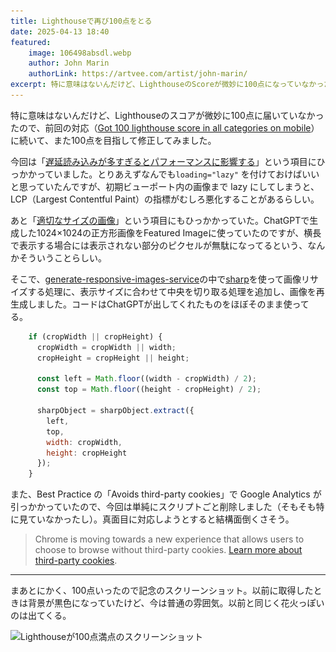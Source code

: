```yaml
---
title: Lighthouseで再び100点をとる
date: 2025-04-13 18:40
featured:
    image: 106498absdl.webp
    author: John Marin
    authorLink: https://artvee.com/artist/john-marin/
excerpt: 特に意味はないんだけど、LighthouseのScoreが微妙に100点になっていなかったので、ふたたび100点を目指して修正してみました。
---
```

特に意味はないんだけど、Lighthouseのスコアが微妙に100点に届いていなかったので、前回の対応（[Got 100 lighthouse score in all categories on mobile](/2020/got-100-lighthouse-score-in-all-categories-on-mobile.html)）に続いて、また100点を目指して修正してみました。

今回は「[遅延読み込みが多すぎるとパフォーマンスに影響する](https://web.dev/articles/lcp-lazy-loading)」という項目にひっかかっていました。とりあえずなんでも`loading="lazy"` を付けておけばいいと思っていたんですが、初期ビューポート内の画像まで lazy にしてしまうと、LCP（Largest Contentful Paint）の指標がむしろ悪化することがあるらしい。

あと「[適切なサイズの画像](https://developer.chrome.com/docs/lighthouse/performance/uses-responsive-images)」という項目にもひっかかっていた。ChatGPTで生成した1024×1024の正方形画像をFeatured Imageに使っていたのですが、横長で表示する場合には表示されない部分のピクセルが無駄になってるという、なんかそういうことらしい。

そこで、[generate-responsive-images-service](https://github.com/memolog/generate-responsive-images-service)の中で[sharp](https://github.com/lovell/sharp)を使って画像リサイズする処理に、表示サイズに合わせて中央を切り取る処理を追加し、画像を再生成しました。コードはChatGPTが出してくれたものをほぼそのまま使ってる。

```javascript
    if (cropWidth || cropHeight) {
      cropWidth = cropWidth || width;
      cropHeight = cropHeight || height;

      const left = Math.floor((width - cropWidth) / 2);
      const top = Math.floor((height - cropHeight) / 2);

      sharpObject = sharpObject.extract({
        left,
        top,
        width: cropWidth,
        height: cropHeight
      });
    }
```

また、Best Practice の「Avoids third-party cookies」で Google Analytics が引っかかっていたので、今回は単純にスクリプトごと削除しました（そもそも特に見ていなかったし）。真面目に対応しようとすると結構面倒くさそう。

> Chrome is moving towards a new experience that allows users to choose to browse without third-party cookies. [Learn more about third-party cookies](https://privacysandbox.google.com/cookies).

----

まあとにかく、100点いったので記念のスクリーンショット。以前に取得したときは背景が黒色になっていたけど、今は普通の雰囲気。以前と同じく花火っぽいのは出てくる。

<img src="/assets/images/lighthouse_100_again/lighthouse_100_again.webp" srcset="/assets/images/lighthouse_100_again/lighthouse_100_again.webp, /assets/images/lighthouse_100_again/lighthouse_100_again@2x.webp" class="screenshot" width="921" height="612" loading="lazy" alt="Lighthouseが100点満点のスクリーンショット">

